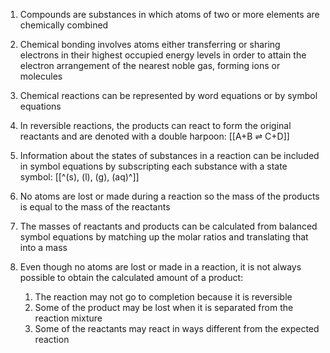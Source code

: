 1. Compounds are substances in which atoms of two or more elements are chemically combined
2. Chemical bonding involves atoms either transferring or sharing electrons in their highest occupied energy levels in order to attain the electron arrangement of the nearest noble gas, forming ions or molecules
3. Chemical reactions can be represented by word equations or by symbol equations
4. In reversible reactions, the products can react to form the original reactants and are denoted with a double harpoon: [[A+B ⇌ C+D]]
5. Information about the states of substances in a reaction can be included in symbol equations by subscripting each substance with a state symbol: [[^(s), (l), (g), (aq)^]]
6. No atoms are lost or made during a reaction so the mass of the products is equal to the mass of the reactants
7. The masses of reactants and products can be calculated from balanced symbol equations by matching up the molar ratios and translating that into a mass
8. Even though no atoms are lost or made in a reaction, it is not always possible to obtain the calculated amount of a product:

    1. The reaction may not go to completion because it is reversible
    2. Some of the product may be lost when it is separated from the reaction mixture
    3. Some of the reactants may react in ways different from the expected reaction
